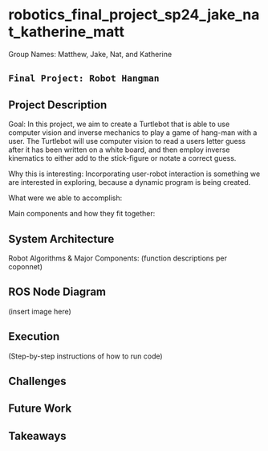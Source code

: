 # robotics_final_project_sp24_jake_nat_katherine_matt

Group Names: Matthew, Jake, Nat, and Katherine

`Final Project: Robot Hangman`
------------------

**Project Description**
------------------------
Goal:
In this project, we aim to create a Turtlebot that is able to use computer vision and inverse mechanics to play a game of hang-man with a user. The Turtlebot will use computer vision to read a users letter guess after it has been written on a white board, and then employ inverse kinematics to either add to the stick-figure or notate a correct guess.

Why this is interesting:
Incorporating user-robot interaction is something we are interested in exploring, because a dynamic program is being created. 

What were we able to accomplish:

Main components and how they fit together:


**System Architecture**
------------------------
Robot Algorithms & Major Components:
(function descriptions per coponnet)

**ROS Node Diagram**
------------------
(insert image here)

**Execution**
---------------------
(Step-by-step instructions of how to run code)

Challenges
--------------------------------

Future Work
--------------------------------

Takeaways
--------------------------------
